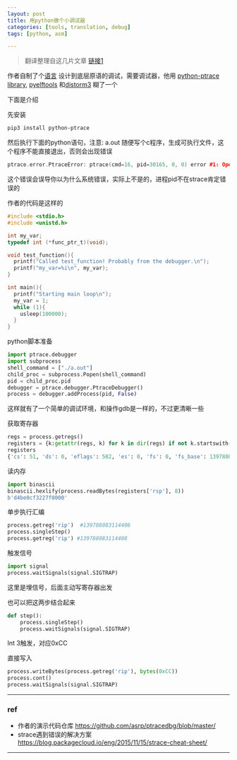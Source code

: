 ```yaml
---
layout: post
title: 用python做个小调试器
categories: [tools, translation, debug]
tags: [python, asm]

---
```


> 翻译整理自这几片文章 [链接1](https://blog.asrpo.com/making_a_low_level_debugger)

 

作者自制了个[语言](https://github.com/asrp/flpc) 设计到底层原语的调试，需要调试器，他用 [python-ptrace library](http://python-ptrace.readthedocs.io/en/latest/gdb.html), [pyelftools](https://github.com/eliben/pyelftools) 和[distorm3](https://pypi.org/project/distorm3/) 糊了一个

下面是介绍

先安装

```bash
pip3 install python-ptrace
```

然后执行下面的python语句，注意: a.out 随便写个c程序，生成可执行文件，这个程序不能直接退出，否则会出现错误

```c++
ptrace.error.PtraceError: ptrace(cmd=16, pid=30165, 0, 0) error #1: Operation not permitted
```

这个错误会误导你以为什么系统错误，实际上不是的，进程pid不在strace肯定错误的

作者的代码是这样的

```c
#include <stdio.h>
#include <unistd.h>

int my_var;
typedef int (*func_ptr_t)(void);

void test_function(){
  printf("Called test_function! Probably from the debugger.\n");
  printf("my_var=%i\n", my_var);
}

int main(){
  printf("Starting main loop\n");
  my_var = 1;
  while (1){
    usleep(100000);
  }
}
```



python脚本准备

```python
import ptrace.debugger
import subprocess
shell_command = ["./a.out"]
child_proc = subprocess.Popen(shell_command)
pid = child_proc.pid
debugger = ptrace.debugger.PtraceDebugger()
process = debugger.addProcess(pid, False)
```



这样就有了一个简单的调试环境，和操作gdb是一样的，不过更清晰一些

获取寄存器

```python
regs = process.getregs()
registers = {k:getattr(regs, k) for k in dir(regs) if not k.startswith('_')}
registers
{'cs': 51, 'ds': 0, 'eflags': 582, 'es': 0, 'fs': 0, 'fs_base': 139788087355200, 'gs': 0, 'gs_base': 0, 'orig_rax': 35, 'r10': 140721172406752, 'r11': 582, 'r12': 4195536, 'r13': 140721172408432, 'r14': 0, 'r15': 0, 'r8': 18446744073709551615, 'r9': 0, 'rax': 18446744073709551100, 'rbp': 140721172408208, 'rbx': 0, 'rcx': 18446744073709551615, 'rdi': 140721172408176, 'rdx': 0, 'rip': 139788083114400, 'rsi': 0, 'rsp': 140721172408168, 'ss': 43}
```



读内存

```python
import binascii
binascii.hexlify(process.readBytes(registers['rsp'], 8))
b'd4be0cf3227f0000'
```

单步执行汇编

```python
process.getreg('rip')  #139788083114406
process.singleStep()
process.getreg('rip') #139788083114408
```

触发信号

```python
import signal
process.waitSignals(signal.SIGTRAP)
```

这里是埋信号，后面主动写寄存器出发

也可以把这两步结合起来

```python
def step():
    process.singleStep()
    process.waitSignals(signal.SIGTRAP)
```

Int 3触发，对应0xCC

直接写入

```python
process.writeBytes(process.getreg('rip'), bytes(0xCC))
process.cont()
process.waitSignals(signal.SIGTRAP)
```



---

### ref

- 作者的演示代码仓库 https://github.com/asrp/ptracedbg/blob/master/
- strace遇到错误的解决方案 https://blog.packagecloud.io/eng/2015/11/15/strace-cheat-sheet/


---



